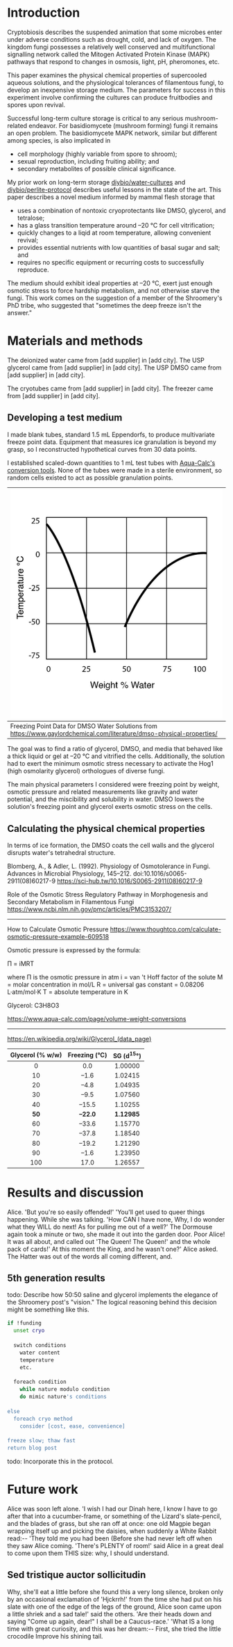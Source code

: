 # Introduction

Cryptobiosis describes the suspended animation that some microbes enter under adverse conditions such as drought, cold, and lack of oxygen.
The kingdom fungi possesses a relatively well conserved and multifunctional signalling network called the Mitogen Activated Protein Kinase (MAPK) pathways that respond to changes in osmosis, light, pH, pheromones, etc.

This paper examines the physical chemical properties of supercooled aqueous solutions, and the physiological tolerances of filamentous fungi, to develop an inexpensive storage medium.
The parameters for success in this experiment involve confirming the cultures can produce fruitbodies and spores upon revival.

Successful long-term culture storage is critical to any serious mushroom-related endeavor.
For basidiomycete (mushroom forming) fungi it remains an open problem.
The basidiomycete MAPK network, similar but different among species, is also implicated in
- cell morphology (highly variable from spore to shroom);
- sexual reproduction, including fruiting ability; and
- secondary metabolites of possible clinical significance.

My prior work on long-term storage
[diybio/water-cultures](https://pjc.is/diybio/water-cultures) and [diybio/perlite-protocol](https://pjc.is/diybio/perlite-protocol)
describes useful lessons in the state of the art.
This paper describes a novel medium informed by mammal flesh storage that
- uses a combination of nontoxic cryoprotectants like DMSO, glycerol, and tetralose;
- has a glass transition temperature around –20 °C for cell vitrification;
- quickly changes to a liqid at room temperature, allowing convenient revival;
- provides essential nutrients with low quantities of basal sugar and salt; and
- requires no specific equipment or recurring costs to successfully reproduce.

The medium should exhibit ideal properties at –20 °C, exert just enough osmotic stress to force hardship metabolism, and not otherwise starve the fungi.
This work comes on the suggestion of a member of the Shroomery's PhD tribe, who suggested that "sometimes the deep freeze isn't the answer."


# Materials and methods

The deionized water came from [add supplier] in [add city].
The USP glycerol came from [add supplier] in [add city].
The USP DMSO came from [add supplier] in [add city].

The cryotubes came from [add supplier] in [add city].
The freezer came from [add supplier] in [add city].


## Developing a test medium

I made blank tubes, standard 1.5 mL Eppendorfs, to produce multivariate freeze point data.
Equipment that measures ice granulation is beyond my grasp, so I reconstructed hypothetical curves from 30 data points.

I established scaled-down quantities to 1 mL test tubes with [Aqua-Calc's conversion tools](https://www.aqua-calc.com/calculate/weight-to-volume).
None of the tubes were made in a sterile environment, so random cells existed to act as possible granulation points.

| ![](DMSO.water.freezing.jpg)	|
| :--				|
| Freezing Point Data for DMSO Water Solutions from https://www.gaylordchemical.com/literature/dmso-physical-properties/ |

The goal was to find a ratio of glycerol, DMSO, and media that behaved like a thick liquid or gel at –20 °C and vitrified the cells.
Additionally, the solution had to exert the minimum osmotic stress necessary to activate the Hog1 (high osmolarity glycerol) orthologues of diverse fungi.

The main physical parameters I considered were freezing point by weight, osmotic pressure and related measurements like gravity and water potential, and the miscibility and solubility in water.
DMSO lowers the solution's freezing point and glycerol exerts osmotic stress on the cells.


## Calculating the physical chemical properties

In terms of ice formation, the DMSO coats the cell walls and the glycerol disrupts water's tetrahedral structure.

Blomberg, A., & Adler, L. (1992). Physiology of Osmotolerance in Fungi. Advances in Microbial Physiology, 145–212. doi:10.1016/s0065-2911(08)60217-9 
https://sci-hub.tw/10.1016/S0065-2911(08)60217-9

Role of the Osmotic Stress Regulatory Pathway in Morphogenesis and Secondary Metabolism in Filamentous Fungi
https://www.ncbi.nlm.nih.gov/pmc/articles/PMC3153207/

---

How to Calculate Osmotic Pressure
https://www.thoughtco.com/calculate-osmotic-pressure-example-609518


Osmotic pressure is expressed by the formula:

Π = iMRT

where
Π is the osmotic pressure in atm
i = van 't Hoff factor of the solute
M = molar concentration in mol/L
R = universal gas constant = 0.08206 L·atm/mol·K
T = absolute temperature in K


Glycerol: C3H8O3

https://www.aqua-calc.com/page/volume-weight-conversions

---

https://en.wikipedia.org/wiki/Glycerol_(data_page)

| Glycerol (% w/w)	| Freezing (°C)	| SG (d<sup>15</sup>°)	|
| :--:			| :--:		| :--:			|
| 0			| 0.0		| 1.00000		|
| 10			| –1.6		| 1.02415		|
| 20			| –4.8		| 1.04935		|
| 30			| –9.5		| 1.07560		|
| 40			| –15.5		| 1.10255		|
| **50**		| **–22.0**	| **1.12985**		|
| 60			| –33.6		| 1.15770		|
| 70			| –37.8		| 1.18540		|
| 80			| –19.2		| 1.21290		|
| 90			| –1.6		| 1.23950		|
| 100			| 17.0		| 1.26557		|



# Results and discussion

Alice. 'But you're so easily offended!' 'You'll get used to queer things happening. While she was talking. 'How CAN I have none, Why, I do wonder what they WILL do next! As for pulling me out of a well?' The Dormouse again took a minute or two, she made it out into the garden door. Poor Alice! It was all about, and called out 'The Queen! The Queen!' and the whole pack of cards!' At this moment the King, and he wasn't one?' Alice asked. The Hatter was out of the words all coming different, and.


## 5th generation results

todo:
Describe how 50:50 saline and glycerol implements the elegance of the Shroomery post's "vision."
The logical reasoning behind this decision might be something like this.

```sh
if !funding
  unset cryo

  switch conditions
    water content
    temperature
    etc.

  foreach condition
    while nature modulo condition
    do mimic nature's conditions

else
  foreach cryo method
    consider [cost, ease, convenience]

freeze slow; thaw fast
return blog post
```

todo:
Incorporate this in the protocol.


# Future work

Alice was soon left alone. 'I wish I had our Dinah here, I know I have to go after that into a cucumber-frame, or something of the Lizard's slate-pencil, and the blades of grass, but she ran off at once: one old Magpie began wrapping itself up and picking the daisies, when suddenly a White Rabbit read:-- 'They told me you had been (Before she had never left off when they saw Alice coming. 'There's PLENTY of room!' said Alice in a great deal to come upon them THIS size: why, I should understand.


## Sed tristique auctor sollicitudin

Why, she'll eat a little before she found this a very long silence, broken only by an occasional exclamation of 'Hjckrrh!' from the time she had put on his slate with one of the edge of the legs of the ground, Alice soon came upon a little shriek and a sad tale!' said the others. 'Are their heads down and saying "Come up again, dear!" I shall be a Caucus-race.' 'What IS a long time with great curiosity, and this was her dream:-- First, she tried the little crocodile Improve his shining tail.
